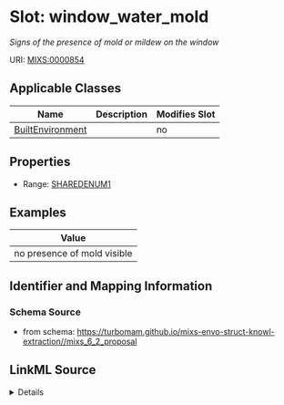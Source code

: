 # Slot: window_water_mold


_Signs of the presence of mold or mildew on the window_



URI: [MIXS:0000854](https://w3id.org/mixs/0000854)



<!-- no inheritance hierarchy -->




## Applicable Classes

| Name | Description | Modifies Slot |
| --- | --- | --- |
[BuiltEnvironment](BuiltEnvironment.md) |  |  no  |







## Properties

* Range: [SHAREDENUM1](SHAREDENUM1.md)






## Examples

| Value |
| --- |
| no presence of mold visible |

## Identifier and Mapping Information







### Schema Source


* from schema: https://turbomam.github.io/mixs-envo-struct-knowl-extraction//mixs_6_2_proposal




## LinkML Source

<details>
```yaml
name: window_water_mold
description: Signs of the presence of mold or mildew on the window
title: window signs of water/mold
notes:
- window
examples:
- value: no presence of mold visible
from_schema: https://turbomam.github.io/mixs-envo-struct-knowl-extraction//mixs_6_2_proposal
rank: 1000
slot_uri: MIXS:0000854
multivalued: false
alias: window_water_mold
domain_of:
- BuiltEnvironment
range: SHARED_ENUM_1
required: false
recommended: false

```
</details>